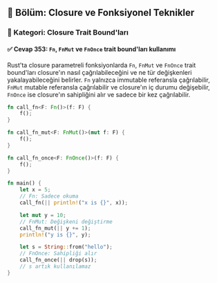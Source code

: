 ## 📘 Bölüm: Closure ve Fonksiyonel Teknikler  
### 🔹 Kategori: Closure Trait Bound'ları  
#### ✅ Cevap 353: `Fn`, `FnMut` ve `FnOnce` trait bound'ları kullanımı

Rust'ta closure parametreli fonksiyonlarda `Fn`, `FnMut` ve `FnOnce` trait bound'ları closure'ın nasıl çağrılabileceğini ve ne tür değişkenleri yakalayabileceğini belirler. `Fn` yalnızca immutable referansla çağrılabilir, `FnMut` mutable referansla çağrılabilir ve closure'ın iç durumu değişebilir, `FnOnce` ise closure'ın sahipliğini alır ve sadece bir kez çağrılabilir.

```rust
fn call_fn<F: Fn()>(f: F) {
    f();
}

fn call_fn_mut<F: FnMut()>(mut f: F) {
    f();
}

fn call_fn_once<F: FnOnce()>(f: F) {
    f();
}

fn main() {
    let x = 5;
    // Fn: Sadece okuma
    call_fn(|| println!("x is {}", x));

    let mut y = 10;
    // FnMut: Değişkeni değiştirme
    call_fn_mut(|| y += 1);
    println!("y is {}", y);

    let s = String::from("hello");
    // FnOnce: Sahipliği alır
    call_fn_once(|| drop(s));
    // s artık kullanılamaz
}
```
